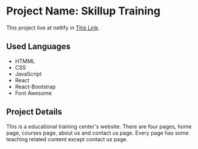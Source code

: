 # Project Name: Skillup Training

This project live at netlify in [This Link](https://arrange-a-concert-ruhul.netlify.app/).

## Used Languages

- HTMML
- CSS
- JavaScript
- React
- React-Bootstrap
- Font Awesome

## Project Details

This is a educational training center's website. There are four pages, home page, courses page, about us and contact us page. Every page has some teaching related content except contact us page.
